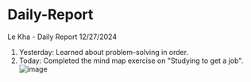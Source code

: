 # Daily-Report
Le Kha - Daily Report 12/27/2024
1. Yesterday: Learned about problem-solving in order.
2. Today: Completed the mind map exercise on "Studying to get a job".
   ![image](https://github.com/user-attachments/assets/c1ec2b1a-d18d-433a-8f03-fb9ae721ef00)

